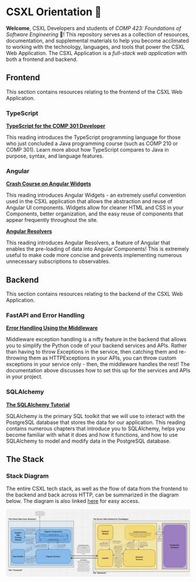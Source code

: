 # CSXL Orientation 👋

**Welcome**, CSXL Developers and students of *COMP 423: Foundations of Software Engineering* 🤠! This repository serves as a collection of resources, documentation, and supplemental materials to help you become acclimated to working with the technology, languages, and tools that power the CSXL Web Application. The CSXL Application is a *full-stack web application* with both a frontend and backend.

## Frontend

This section contains resources relating to the frontend of the CSXL Web Application.

### TypeScript

[**TypeScript for the COMP 301 Developer**](https://github.com/unc-csxl/orientation/blob/main/frontend/typescript_tutorial.md)

This reading introduces the TypeScript programming language for those who just concluded a Java programming course (such as COMP 210 or COMP 301). Learn more about how TypeScript compares to Java in purpose, syntax, and language features.

### Angular

[**Crash Course on Angular Widgets**](https://github.com/unc-csxl/orientation/blob/main/angular/widgets.md)

This reading introduces Angular Widgets - an extremely useful convention used in the CSXL application that allows the abstraction and reuse of Angular UI components. Widgets allow for cleaner HTML and CSS in your Components, better organization, and the easy reuse of components that appear frequently throughout the site.

[**Angular Resolvers**](https://github.com/unc-csxl/orientation/blob/main/angular/resolvers.md)

This reading introduces Angular Resolvers, a feature of Angular that enables the pre-loading of data into Angular Components! This is extremely useful to make code more concise and prevents implementing numerous unnecessary subscriptions to observables.

## Backend

This section contains resources relating to the backend of the CSXL Web Application.

### FastAPI and Error Handling

[**Error Handling Using the Middleware**](https://github.com/unc-csxl/orientation/blob/main/backend/middleware.md)

Middleware exception handling is a nifty feature in the backend that allows you to simplify the Python code of your backend services and APIs. Rather than having to throw Exceptions in the service, then catching them and re-throwing them as HTTPExceptions in your APIs, you can throw custom exceptions in your service only - then, the middleware handles the rest! The documentation above discusses how to set this up for the services and APIs in your project.

### SQLAlchemy

[**The SQLAlchemy Tutorial**](https://github.com/unc-csxl/orientation/blob/main/sqlalchemy/0_introduction.md)

SQLAlchemy is the primary SQL toolkit that we will use to interact with the PostgreSQL database that stores the data for our application. This reading contains numerous chapters that introduce you to SQLAlchemy, helps you become familiar with what it does and how it functions, and how to use SQLAlchemy to model and modify data in the PostgreSQL database.

## The Stack

### Stack Diagram

The entire CSXL tech stack, as well as the flow of data from the frontend to the backend and back across HTTP, can be summarized in the diagram below. The diagram is also linked [here](https://go.unc.edu/comp423-23f-stack) for easy access.

![The Tech Stack](https://github.com/unc-csxl/csxl.unc.edu/blob/main/docs/images/sqlalchemy/tech-stack-with-alchemy.png)
